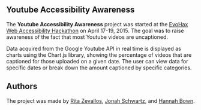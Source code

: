 ## Youtube Accessibility Awareness

The **Youtube Accessibility Awareness** project was started at the [EvoHax Web Accessibility Hackathon][evohax] on April 17-19, 2015. The goal was to raise awareness of the fact that most Youtube videos are uncaptioned.

Data acquired from the Google Youtube API in real time is displayed as charts using the Chart.js library, showing the percentage of videos that are captioned for those uploaded on a given date. The user can view data for specific dates or break down the amount captioned by specific categories.

## Authors

The project was made by [Rita Zevallos][rita], [Jonah Schwartz][jonah], and [Hannah Bown][hannah].

[evohax]: http://evohax.com/
[rita]: https://github.com/ritazevallos/
[jonah]: https://github.com/jonahjonah/
[hannah]: https://github.com/hbown/